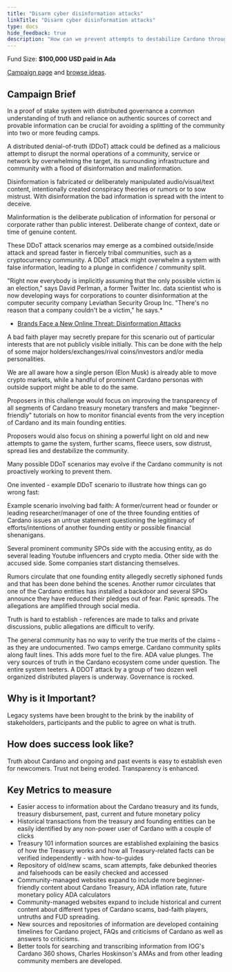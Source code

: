 ```yaml
---
title: "Disarm cyber disinformation attacks"
linkTitle: "Disarm cyber disinformation attacks"
type: docs
hide_feedback: true
description: "How can we prevent attempts to destabilize Cardano through Distributed Denial of Truth (DDoT) attack scenarios?"
---
```

Fund Size: **$100,000 USD paid in Ada**

[Campaign page](https://cardano.ideascale.com/a/campaign-home/26239) and [browse ideas](https://cardano.ideascale.com/a/ideas/top/campaign-filter/byids/campaigns/26239/stage/unspecified).

## Campaign Brief
In a proof of stake system with distributed governance a common understanding of truth and reliance on authentic sources of correct and provable information can be crucial for avoiding a splitting of the community into two or more feuding camps.

A distributed denial-of-truth (DDoT) attack could be defined as a malicious attempt to disrupt the normal operations of a community, service or network by overwhelming the target, its surrounding infrastructure and community with a flood of disinformation and malinformation.

Disinformation is fabricated or deliberately manipulated audio/visual/text content, intentionally created conspiracy theories or rumors or to sow mistrust. With disinformation the bad information is spread with the intent to deceive.

Malinformation is the deliberate publication of information for personal or corporate rather than public interest. Deliberate change of context, date or time of genuine content.

These DDoT attack scenarios may emerge as a combined outside/inside attack and spread faster in fiercely tribal communities, such as a cryptocurrency community. A DDoT attack might overwhelm a system with false information, leading to a plunge in confidence / community split.

"Right now everybody is implicitly assuming that the only possible victim is an election," says David Perlman, a former Twitter Inc. data scientist who is now developing ways for corporations to counter disinformation at the computer security company Leviathan Security Group Inc. "There's no reason that a company couldn't be a victim," he says.*

- [Brands Face a New Online Threat: Disinformation Attacks](https://www.wsj.com/articles/brands-face-a-new-online-threat-disinformation-attacks-11602187365)

A bad faith player may secretly prepare for this scenario out of particular interests that are not publicly visible initially. This can be done with the help of some major holders/exchanges/rival coins/investors and/or media personalities.

We are all aware how a single person (Elon Musk) is already able to move crypto markets, while a handful of prominent Cardano personas with outside support might be able to do the same.

Proposers in this challenge would focus on improving the transparency of all segments of Cardano treasury monetary transfers and make "beginner-friendly" tutorials on how to monitor financial events from the very inception of Cardano and its main founding entities.

Proposers would also focus on shining a powerful light on old and new attempts to game the system, further scams, fleece users, sow distrust, spread lies and destabilize the community.

Many possible DDoT scenarios may evolve if the Cardano community is not proactively working to prevent them.

One invented - example DDoT scenario to illustrate how things can go wrong fast:

Example scenario involving bad faith: A former/current head or founder or leading researcher/manager of one of the three founding entities of Cardano issues an untrue statement questioning the legitimacy of efforts/intentions of another founding entity or possible financial shenanigans.

Several prominent community SPOs side with the accusing entity, as do several leading Youtube influencers and crypto media. Other side with the accused side. Some companies start distancing themselves.

Rumors circulate that one founding entity allegedly secretly siphoned funds and that has been done behind the scenes. Another rumor circulates that one of the Cardano entities has installed a backdoor and several SPOs announce they have reduced their pledges out of fear. Panic spreads. The allegations are amplified through social media.

Truth is hard to establish - references are made to talks and private discussions, public allegations are difficult to verify.

The general community has no way to verify the true merits of the claims - as they are undocumented. Two camps emerge. Cardano community splits along fault lines. This adds more fuel to the fire. ADA value plunges. The very sources of truth in the Cardano ecosystem come under question. The entire system teeters. A DDOT attack by a group of two dozen well organized distributed players is underway. Governance is rocked.

## Why is it Important?
Legacy systems have been brought to the brink by the inability of stakeholders, participants and the public to agree on what is truth.

## How does success look like?
Truth about Cardano and ongoing and past events is easy to establish even for newcomers. Trust not being eroded. Transparency is enhanced.

## Key Metrics to measure
- Easier access to information about the Cardano treasury and its funds, treasury disbursement, past, current and future monetary policy
- Historical transactions from the treasury and founding entities can be easily identified by any non-power user of Cardano with a couple of clicks
- Treasury 101 information sources are established explaining the basics of how the Treasury works and how all Treasury-related facts can be verified independently - with how-to-guides
- Repository of old/new scams, scam attempts, fake debunked theories and falsehoods can be easily checked and accessed
- Community-managed websites expand to include more beginner-friendly content about Cardano Treasury, ADA inflation rate, future monetary policy ADA calculators
- Community-managed websites expand to include historical and current content about different types of Cardano scams, bad-faith players, untruths and FUD spreading.
- New sources and repositories of information are developed containing timelines for Cardano project, FAQs and criticisms of Cardano as well as answers to criticisms.
- Better tools for searching and transcribing information from IOG's Cardano 360 shows, Charles Hoskinson's AMAs and from other leading community members are developed.

